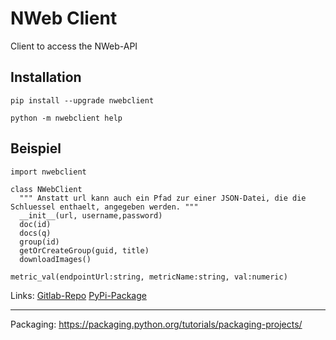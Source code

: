 # NWeb Client 

Client to access the NWeb-API


## Installation
```
pip install --upgrade nwebclient

```

```
python -m nwebclient help
```


## Beispiel
```
import nwebclient
```


```
class NWebClient
  """ Anstatt url kann auch ein Pfad zur einer JSON-Datei, die die Schluessel enthaelt, angegeben werden. """
  __init__(url, username,password)
  doc(id)
  docs(q)
  group(id)
  getOrCreateGroup(guid, title)
  downloadImages()

metric_val(endpointUrl:string, metricName:string, val:numeric)
```


Links: [Gitlab-Repo](https://gitlab.com/bsalgert/nwebclient) [PyPi-Package](https://pypi.org/project/nwebclient/)


---
Packaging: https://packaging.python.org/tutorials/packaging-projects/
